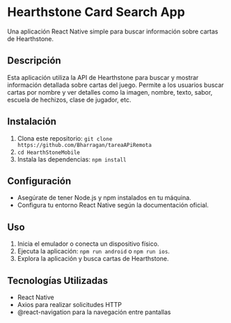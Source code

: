 # Hearthstone Card Search App

Una aplicación React Native simple para buscar información sobre cartas de Hearthstone.

## Descripción

Esta aplicación utiliza la API de Hearthstone para buscar y mostrar información detallada sobre cartas del juego. Permite a los usuarios buscar cartas por nombre y ver detalles como la imagen, nombre, texto, sabor, escuela de hechizos, clase de jugador, etc.


## Instalación

1. Clona este repositorio: `git clone https://github.com/Bharragan/tareaAPiRemota`
2. `cd HearthStoneMobile`
3. Instala las dependencias: `npm install`

## Configuración

- Asegúrate de tener Node.js y npm instalados en tu máquina.
- Configura tu entorno React Native según la documentación oficial.

## Uso

1. Inicia el emulador o conecta un dispositivo físico.
2. Ejecuta la aplicación: `npm run android` o `npm run ios`.
3. Explora la aplicación y busca cartas de Hearthstone.

## Tecnologías Utilizadas

- React Native
- Axios para realizar solicitudes HTTP
- @react-navigation para la navegación entre pantallas
